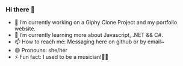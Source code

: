 ### Hi there 👋


- 🔭 I’m currently working on a Giphy Clone Project and my portfolio website.
- 🌱 I’m currently learning more about Javascript, .NET && C#.
- 📫 How to reach me: Messaging here on github or by email~
- 😄 Pronouns: she/her
- ⚡ Fun fact: I used to be a musician!🎻🥁


